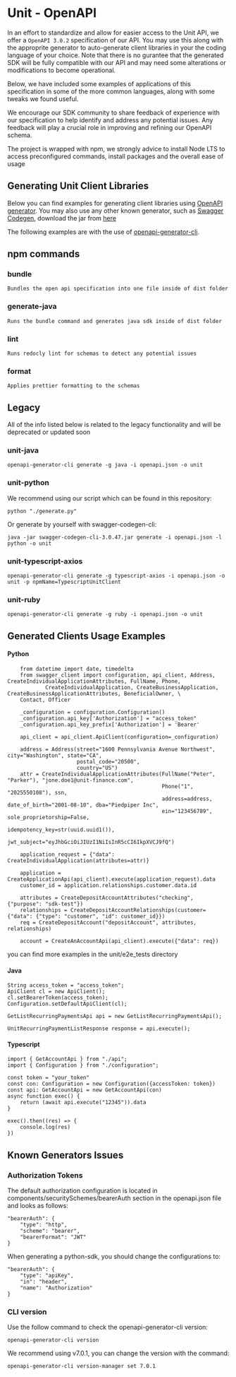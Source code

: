 # Unit - OpenAPI

In an effort to standardize and allow for easier access to the Unit API, we offer a `OpenAPI 3.0.2` specification of our API. You may use this along with the approprite generator to auto-generate client libraries in your the coding language of your choice. Note that there is no gurantee that the generated SDK will be fully compatible with our API and may need some alterations or modifications to become operational.

Below, we have included some examples of applications of this specification in some of the more common languages, along with some tweaks we found useful.

We encourage our SDK community to share feedback of experience with our specification to help identify and address any potential issues. Any feedback will play a crucial role in improving and refining our OpenAPI schema.

The project is wrapped with npm, we strongly advice to install Node LTS to access preconfigured commands, install packages and the overall ease of usage

## Generating Unit Client Libraries

Below you can find examples for generating client libraries using [OpenAPI generator](https://openapi-generator.tech/).
You may also use any other known generator, such as [Swagger Codegen](https://github.com/swagger-api/swagger-codegen#generating-a-client-from-local-files), download the jar from [here](https://mvnrepository.com/artifact/io.swagger.codegen.v3/swagger-codegen-cli)

The following examples are with the use of [openapi-generator-cli](https://github.com/OpenAPITools/openapi-generator-cli).

## npm commands

### bundle

```commandline
Bundles the open api specification into one file inside of dist folder
```

### generate-java

```commandline
Runs the bundle command and generates java sdk inside of dist folder
```

### lint

```commandline
Runs redocly lint for schemas to detect any potential issues
```

### format

```commandline
Applies prettier formatting to the schemas
```

## Legacy

All of the info listed below is related to the legacy functionality and will be deprecated or updated soon

### unit-java

```commandline
openapi-generator-cli generate -g java -i openapi.json -o unit
```

### unit-python

We recommend using our script which can be found in this repository:

```commandline
python "./generate.py"
```

Or generate by yourself with swagger-codegen-cli:

```
java -jar swagger-codegen-cli-3.0.47.jar generate -i openapi.json -l python -o unit
```

### unit-typescript-axios

```commandline
openapi-generator-cli generate -g typescript-axios -i openapi.json -o unit -p npmName=TypescriptUnitClient
```

### unit-ruby

```commandline
openapi-generator-cli generate -g ruby -i openapi.json -o unit
```

## Generated Clients Usage Examples

#### Python

```
    from datetime import date, timedelta
    from swagger_client import configuration, api_client, Address, CreateIndividualApplicationAttributes, FullName, Phone,
            CreateIndividualApplication, CreateBusinessApplication, CreateBusinessApplicationAttributes, BeneficialOwner, \
    Contact, Officer

    _configuration = configuration.Configuration()
    _configuration.api_key['Authorization'] = "access_token"
    _configuration.api_key_prefix['Authorization'] = 'Bearer'

    api_client = api_client.ApiClient(configuration=_configuration)

    address = Address(street="1600 Pennsylvania Avenue Northwest", city="Washington", state="CA",
                      postal_code="20500",
                      country="US")
    attr = CreateIndividualApplicationAttributes(FullName("Peter", "Parker"), "jone.doe1@unit-finance.com",
                                                 Phone("1", "2025550108"), ssn,
                                                 address=address, date_of_birth="2001-08-10", dba="Piedpiper Inc",
                                                 ein="123456789", sole_proprietorship=False,
                                                 idempotency_key=str(uuid.uuid1()),
                                                 jwt_subject="eyJhbGciOiJIUzI1NiIsInR5cCI6IkpXVCJ9fQ")

    application_request = {"data": CreateIndividualApplication(attributes=attr)}

    application = CreateApplicationApi(api_client).execute(application_request).data
    customer_id = application.relationships.customer.data.id

    attributes = CreateDepositAccountAttributes("checking", {"purpose": "sdk-test"})
    relationships = CreateDepositAccountRelationships(customer={"data": {"type": "customer", "id": customer_id}})
    req = CreateDepositAccount("depositAccount", attributes, relationships)

    account = CreateAnAccountApi(api_client).execute({"data": req})
```

you can find more examples in the unit/e2e_tests directory

#### Java

    String access_token = "access_token";
    ApiClient cl = new ApiClient();
    cl.setBearerToken(access_token);
    Configuration.setDefaultApiClient(cl);

    GetListRecurringPaymentsApi api = new GetListRecurringPaymentsApi();

    UnitRecurringPaymentListResponse response = api.execute();

#### Typescript

    import { GetAccountApi } from "./api";
    import { Configuration } from "./configuration";

    const token = "your_token"
    const con: Configuration = new Configuration({accessToken: token})
    const api: GetAccountApi = new GetAccountApi(con)
    async function exec() {
        return (await api.execute("12345")).data
    }

    exec().then((res) => {
        console.log(res)
    })

## Known Generators Issues

### Authorization Tokens

The default authorization configuration is located in components/securitySchemes/bearerAuth section in the openapi.json file and looks as follows:

    "bearerAuth": {
        "type": "http",
        "scheme": "bearer",
        "bearerFormat": "JWT"
    }

When generating a python-sdk, you should change the configurations to:

    "bearerAuth": {
        "type": "apiKey",
        "in": "header",
        "name": "Authorization"
    }

### CLI version

Use the follow command to check the openapi-generator-cli version:

`openapi-generator-cli version`

We recommend using v7.0.1, you can change the version with the command:

`openapi-generator-cli version-manager set 7.0.1`
